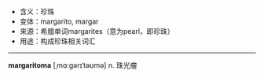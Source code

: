 - <span class="definition">含义：珍珠</span>
- <span class="definition">变体：margarito, margar</span>
- <span class="definition">来源：希腊单词margarites（意为pearl，即珍珠）</span>
- <span class="definition">用途：构成珍珠相关词汇</span>

---

<span class="vocabulary">**margaritoma**</span> [ˌmɑ:gərɪˈtəʊmə] n. 珠光瘤
